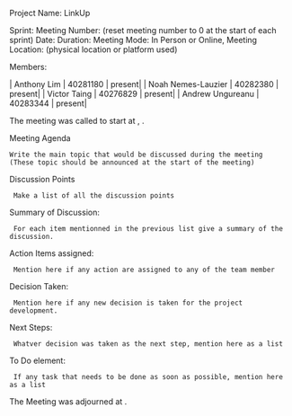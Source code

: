 Project Name: LinkUp

Sprint: <Enter Sprint number>
Meeting Number: <Enter Meeting Number> (reset meeting number to 0 at the start of each sprint)
Date: <Enter Date Here>
Duration: <Enter Duration>
Meeting Mode: In Person or Online,
Meeting Location: (physical location or platform used)

Members:

| Anthony Lim        | 40281180    | present|
| Noah Nemes-Lauzier | 40282380    | present|
| Victor Taing       | 40276829    | present|
| Andrew Ungureanu   | 40283344    | present|

The meeting was called to start at <Enter Time>, <Enter Date>.

Meeting Agenda

    Write the main topic that would be discussed during the meeting
    (These topic should be announced at the start of the meeting)

Discussion Points

     Make a list of all the discussion points

Summary of Discussion:

     For each item mentionned in the previous list give a summary of the discussion.


Action Items assigned:

     Mention here if any action are assigned to any of the team member

Decision Taken:

     Mention here if any new decision is taken for the project development.

Next Steps:

     Whatver decision was taken as the next step, mention here as a list

To Do element:

     If any task that needs to be done as soon as possible, mention here as a list

The Meeting was adjourned at <Enter Time>.
